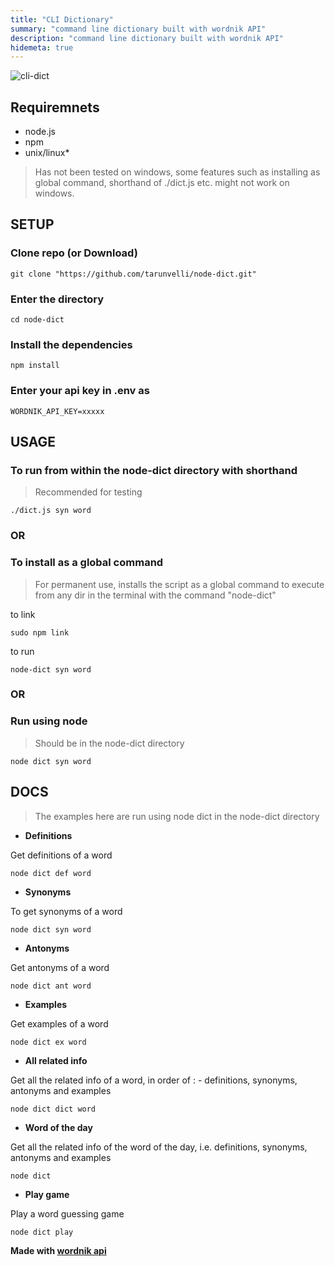 ```yaml
---
title: "CLI Dictionary"
summary: "command line dictionary built with wordnik API"
description: "command line dictionary built with wordnik API"
hidemeta: true
---
```


![cli-dict](/assets/node-dict.gif)
## Requiremnets

+ node.js
+ npm
+ unix/linux*

> Has not been tested on windows, some features such as installing as global command, shorthand of ./dict.js etc. might not work on windows.

## SETUP

### Clone repo (or Download)
```shell
git clone "https://github.com/tarunvelli/node-dict.git"
```
### Enter the directory
```shell
cd node-dict
```
### Install the dependencies
```shell
npm install
```
### Enter your api key in .env as
```shell
WORDNIK_API_KEY=xxxxx
```

## USAGE

### To run from within the node-dict directory with shorthand
> Recommended for testing

```shell
./dict.js syn word
```
### OR

### To install as a global command
> For permanent use, installs the script as a global command to execute from any dir in the terminal with the command "node-dict"

to link
```shell
sudo npm link
```
to run
```shell
node-dict syn word
```

### OR

### Run using node
> Should be in the node-dict directory

```shell
node dict syn word
```
## DOCS
> The examples here are run using node dict in the node-dict directory

+ **Definitions**

Get definitions of a word
```shell
node dict def word
```

+ **Synonyms**

To get synonyms of a word
```shell
node dict syn word
```

+ **Antonyms**

Get antonyms of a word
```shell
node dict ant word
```

+ **Examples**

Get examples of a word
```shell
node dict ex word
```

+ **All related info**

Get all the related info of a word,
in order of : - definitions, synonyms, antonyms and examples
```shell
node dict dict word
```

+ **Word of the day**

Get all the related info of the word of the day,
i.e. definitions, synonyms, antonyms and examples
```shell
node dict
```

+ **Play game**

Play a word guessing game
```shell
node dict play
```

**Made with [wordnik api](http://developer.wordnik.com/docs.html)**
